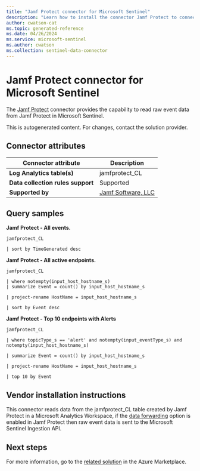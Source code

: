 ```yaml
---
title: "Jamf Protect connector for Microsoft Sentinel"
description: "Learn how to install the connector Jamf Protect to connect your data source to Microsoft Sentinel."
author: cwatson-cat
ms.topic: generated-reference
ms.date: 04/26/2024
ms.service: microsoft-sentinel
ms.author: cwatson
ms.collection: sentinel-data-connector
---
```


# Jamf Protect connector for Microsoft Sentinel

The [Jamf Protect](https://www.jamf.com/products/jamf-protect/) connector provides the capability to read raw event data from Jamf Protect in Microsoft Sentinel.

This is autogenerated content. For changes, contact the solution provider.

## Connector attributes

| Connector attribute | Description |
| --- | --- |
| **Log Analytics table(s)** | jamfprotect_CL<br/> |
| **Data collection rules support** | Supported |
| **Supported by** | [Jamf Software, LLC](https://www.jamf.com/support/) |

## Query samples

**Jamf Protect - All events.**

   ```kusto
jamfprotect_CL
 
   | sort by TimeGenerated desc
   ```

**Jamf Protect - All active endpoints.**

   ```kusto
jamfprotect_CL
 
   | where notempty(input_host_hostname_s) 
   | summarize Event = count() by input_host_hostname_s
 
   | project-rename HostName = input_host_hostname_s
 
   | sort by Event desc
   ```

**Jamf Protect - Top 10 endpoints with Alerts**

   ```kusto
jamfprotect_CL
 
   | where topicType_s == 'alert' and notempty(input_eventType_s) and notempty(input_host_hostname_s)
 
   | summarize Event = count() by input_host_hostname_s
 
   | project-rename HostName = input_host_hostname_s
 
   | top 10 by Event
   ```



## Vendor installation instructions


This connector reads data from the jamfprotect_CL table created by Jamf Protect in a Microsoft Analytics Workspace, if the [data forwarding](https://docs.jamf.com/jamf-protect/documentation/Data_Forwarding_to_a_Third_Party_Storage_Solution.html?hl=sentinel#task-4227) option is enabled in Jamf Protect then raw event data is sent to the Microsoft Sentinel Ingestion API.



## Next steps

For more information, go to the [related solution](https://azuremarketplace.microsoft.com/en-us/marketplace/apps/jamfsoftwareaustraliaptyltd1620360395539.jamf_protect?tab=Overview) in the Azure Marketplace.
